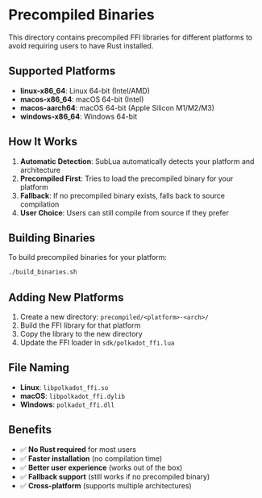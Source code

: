 # Precompiled Binaries

This directory contains precompiled FFI libraries for different platforms to avoid requiring users to have Rust installed.

## Supported Platforms

- **linux-x86_64**: Linux 64-bit (Intel/AMD)
- **macos-x86_64**: macOS 64-bit (Intel)
- **macos-aarch64**: macOS 64-bit (Apple Silicon M1/M2/M3)
- **windows-x86_64**: Windows 64-bit

## How It Works

1. **Automatic Detection**: SubLua automatically detects your platform and architecture
2. **Precompiled First**: Tries to load the precompiled binary for your platform
3. **Fallback**: If no precompiled binary exists, falls back to source compilation
4. **User Choice**: Users can still compile from source if they prefer

## Building Binaries

To build precompiled binaries for your platform:

```bash
./build_binaries.sh
```

## Adding New Platforms

1. Create a new directory: `precompiled/<platform>-<arch>/`
2. Build the FFI library for that platform
3. Copy the library to the new directory
4. Update the FFI loader in `sdk/polkadot_ffi.lua`

## File Naming

- **Linux**: `libpolkadot_ffi.so`
- **macOS**: `libpolkadot_ffi.dylib`
- **Windows**: `polkadot_ffi.dll`

## Benefits

- ✅ **No Rust required** for most users
- ✅ **Faster installation** (no compilation time)
- ✅ **Better user experience** (works out of the box)
- ✅ **Fallback support** (still works if no precompiled binary)
- ✅ **Cross-platform** (supports multiple architectures)
